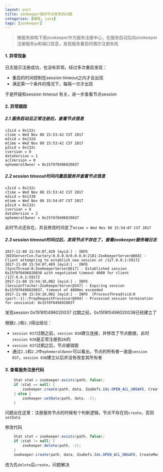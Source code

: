 ```yaml
---
layout: post
title: zookeeper临时节点丢失的问题
categories: [编程, java]
tags: [zookeeper]
---
```


> 微服务架构下用zookeeper作为服务注册中心，在服务启动后向zookeeper注册服务ip和端口信息，发现服务重启时偶尔注册失败

#### 1. 异常现象
日志提示注册成功，也没有异常。经过多次重启发现：
* 重启的时间控制在session timeout之内才会出现
* 满足第一个条件的情况下，每隔一次才出现

于是怀疑和session timeout 有关，进一步查看节点session

#### 2. 异常跟踪

##### 2.1 服务启动且正常注册后，查看节点信息
```
cZxid = 0x132c
ctime = Wed Nov 08 15:53:42 CST 2017
mZxid = 0x132d
mtime = Wed Nov 08 15:53:42 CST 2017
pZxid = 0x132c
cversion = 0
dataVersion = 1
aclVersion = 0
ephemeralOwner = 0x15f8f0496020037
```

##### 2.2 session timeout时间内重启服务并查看节点信息
```
cZxid = 0x132c
ctime = Wed Nov 08 15:53:42 CST 2017
mZxid = 0x1330
mtime = Wed Nov 08 15:54:07 CST 2017
pZxid = 0x132c
cversion = 0
dataVersion = 3
ephemeralOwner = 0x15f8f0496020037
```
此时节点还存在，并且修改时间变了`mtime = Wed Nov 08 15:54:07 CST 2017`

##### 2.3 session timeout时间过后，发现节点不存在了，查看zookeeper服务端日志
```
2017-11-08 15:54:07,420 [myid:] - INFO  [NIOServerCxn.Factory:0.0.0.0/0.0.0.0:2181:ZooKeeperServer@868] - Client attempting to establish new session at /127.0.0.1:59172
2017-11-08 15:54:07,469 [myid:] - INFO  [SyncThread:0:ZooKeeperServer@617] - Established session 0x15f8f0496020038 with negotiated timeout 4000 for client /127.0.0.1:59172
2017-11-08 15:54:10,002 [myid:] - INFO  [SessionTracker:ZooKeeperServer@347] - Expiring session 0x15f8f0496020037, timeout of 4000ms exceeded
2017-11-08 15:54:10,002 [myid:] - INFO  [ProcessThread(sid:0 cport:-1)::PrepRequestProcessor@494] - Processed session termination for sessionid: 0x15f8f0496020037
```
发现session 0x15f8f0496020037 过期之前，0x15f8f0496020038已经建立了

根据`2.2`和`2.3`得出结论：
* `session 037`过期之前，`session 038`建立连接，并修改了节点数据，此时`session 038`是正常注册到zk的
* `session 037`过期之后，节点被销毁
* 通过`2.1`和`2.2`中`ephemeralOwner`可以看出，节点的所有者一直是`session 037`，`session 038`建立以后并没有改变其所有者

#### 3. 查看服务注册代码
```java
    Stat stat = zookeeper.exists(path, false);
    if (stat == null) {
        zookeeper.create(path, data, ZooDefs.Ids.OPEN_ACL_UNSAFE, CreateMode.EPHEMERAL);
    } else {
        zookeeper.setData(path, data, -1);
    }
```
问题出在这里：注册服务节点的时候有个判断逻辑，节点不存在则`create`，否则`setData`

修改代码
```java
    Stat stat = zookeeper.exists(path, false);
    if (stat != null) {
        zookeeper.delete(path, -1);
    }
    zookeeper.create(path, data, ZooDefs.Ids.OPEN_ACL_UNSAFE, CreateMode.EPHEMERAL);
```
改为先`delete`后`create`，问题解决